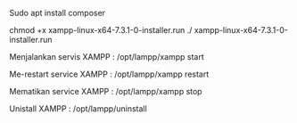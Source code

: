 


Sudo apt install composer


chmod +x xampp-linux-x64-7.3.1-0-installer.run
./ xampp-linux-x64-7.3.1-0-installer.run




Menjalankan servis XAMPP : /opt/lampp/xampp start

Me-restart service XAMPP : /opt/lampp/xampp restart

Mematikan service XAMPP : /opt/lampp/xampp stop

Unistall XAMPP : /opt/lampp/uninstall

